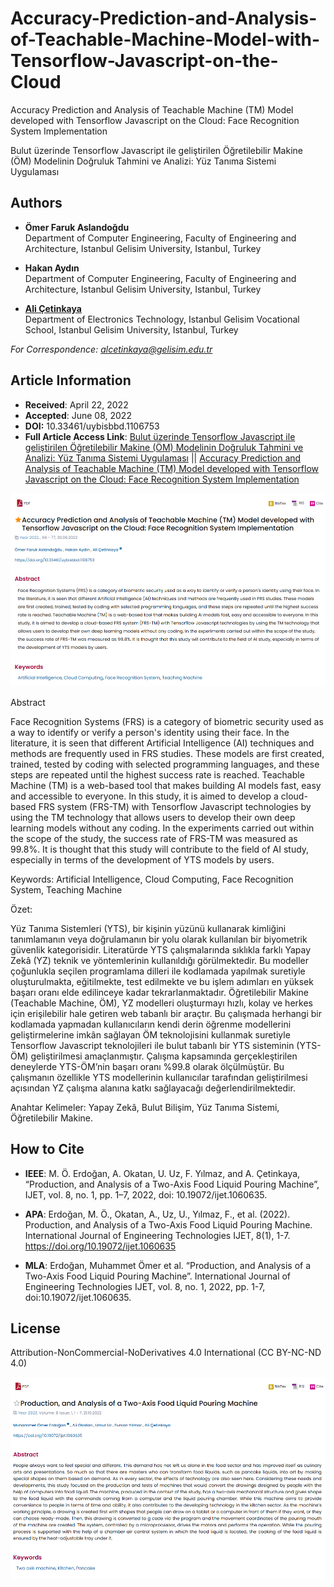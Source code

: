 # Accuracy-Prediction-and-Analysis-of-Teachable-Machine-Model-with-Tensorflow-Javascript-on-the-Cloud

Accuracy Prediction and Analysis of Teachable Machine (TM) Model developed with Tensorflow Javascript on the Cloud: Face Recognition System Implementation

Bulut üzerinde Tensorflow Javascript ile geliştirilen Öğretilebilir Makine (ÖM) Modelinin Doğruluk Tahmini ve Analizi: Yüz Tanıma Sistemi Uygulaması

## Authors

- **Ömer Faruk Aslandoğdu**  
  Department of Computer Engineering, Faculty of Engineering and Architecture, Istanbul Gelisim University, Istanbul, Turkey

- **Hakan Aydın**  
  Department of Computer Engineering, Faculty of Engineering and Architecture, Istanbul Gelisim University, Istanbul, Turkey

- [**Ali Çetinkaya**](https://scholar.google.com.tr/citations?user=XSEW-NcAAAAJ)  
  Department of Electronics Technology, Istanbul Gelisim Vocational School, Istanbul Gelisim University, Istanbul, Turkey  

*For Correspondence: alcetinkaya@gelisim.edu.tr*

## Article Information
- **Received**: April 22, 2022  
- **Accepted**: June 08, 2022
- **DOI:** 10.33461/uybisbbd.1106753
- **Full Article Access Link**: [Bulut üzerinde Tensorflow Javascript ile geliştirilen Öğretilebilir Makine (ÖM) Modelinin Doğruluk Tahmini ve Analizi: Yüz Tanıma Sistemi Uygulaması](https://dergipark.org.tr/en/pub/uybisbbd/article/1106753) || [Accuracy Prediction and Analysis of Teachable Machine (TM) Model developed with Tensorflow Javascript on the Cloud: Face Recognition System Implementation](https://dergipark.org.tr/en/pub/uybisbbd/article/1106753)

![alternatif metin](https://github.com/acetinkaya/Accuracy-Prediction-and-Analysis-of-Teachable-Machine-Model-with-Tensorflow-Javascript-on-the-Cloud/blob/main/tm3.png)

Abstract

Face Recognition Systems (FRS) is a category of biometric security used as a way to identify or verify a person's identity using their face. In the literature, it is seen that different Artificial Intelligence (AI) techniques and methods are frequently used in FRS studies. These models are first created, trained, tested by coding with selected programming languages, and these steps are repeated until the highest success rate is reached. Teachable Machine (TM) is a web-based tool that makes building AI models fast, easy and accessible to everyone. In this study, it is aimed to develop a cloud-based FRS system (FRS-TM) with Tensorflow Javascript technologies by using the TM technology that allows users to develop their own deep learning models without any coding. In the experiments carried out within the scope of the study, the success rate of FRS-TM was measured as 99.8%. It is thought that this study will contribute to the field of AI study, especially in terms of the development of YTS models by users.

Keywords: Artificial Intelligence, Cloud Computing, Face Recognition System, Teaching Machine

Özet: 

Yüz Tanıma Sistemleri (YTS), bir kişinin yüzünü kullanarak kimliğini tanımlamanın veya doğrulamanın bir yolu olarak kullanılan bir biyometrik güvenlik kategorisidir. Literatürde YTS çalışmalarında sıklıkla farklı Yapay Zekâ (YZ) teknik ve yöntemlerinin kullanıldığı görülmektedir. Bu modeller çoğunlukla seçilen programlama dilleri ile kodlamada yapılmak suretiyle oluşturulmakta, eğitilmekte, test edilmekte ve bu işlem adımları en yüksek başarı oranı elde edilinceye kadar tekrarlanmaktadır. Öğretilebilir Makine (Teachable Machine, ÖM), YZ modelleri oluşturmayı hızlı, kolay ve herkes için erişilebilir hale getiren web tabanlı bir araçtır. Bu çalışmada herhangi bir kodlamada yapmadan kullanıcıların kendi derin öğrenme modellerini geliştirmelerine imkân sağlayan ÖM teknolojisini kullanmak suretiyle Tensorflow Javascript teknolojileri ile bulut tabanlı bir YTS sisteminin (YTS-ÖM) geliştirilmesi amaçlanmıştır. Çalışma kapsamında gerçekleştirilen deneylerde YTS-ÖM’nin başarı oranı %99.8 olarak ölçülmüştür. Bu çalışmanın özellikle YTS modellerinin kullanıcılar tarafından geliştirilmesi açısından YZ çalışma alanına katkı sağlayacağı değerlendirilmektedir.

Anahtar Kelimeler: Yapay Zekâ, Bulut Bilişim, Yüz Tanıma Sistemi, Öğretilebilir Makine.


## How to Cite

- **IEEE**: M. Ö. Erdoğan, A. Okatan, U. Uz, F. Yılmaz, and A. Çetinkaya, “Production, and Analysis of a Two-Axis Food Liquid Pouring Machine”, IJET, vol. 8, no. 1, pp. 1–7, 2022, doi: 10.19072/ijet.1060635.	

- **APA**: Erdoğan, M. Ö., Okatan, A., Uz, U., Yılmaz, F., et al. (2022). Production, and Analysis of a Two-Axis Food Liquid Pouring Machine. International Journal of Engineering Technologies IJET, 8(1), 1-7. https://doi.org/10.19072/ijet.1060635	

- **MLA**: Erdoğan, Muhammet Ömer et al. “Production, and Analysis of a Two-Axis Food Liquid Pouring Machine”. International Journal of Engineering Technologies IJET, vol. 8, no. 1, 2022, pp. 1-7, doi:10.19072/ijet.1060635.	

## License

Attribution-NonCommercial-NoDerivatives 4.0 International (CC BY-NC-ND 4.0)

![alternatif metin](https://github.com/acetinkaya/Production-and-Analysis-of-a-Two-Axis-Food-Liquid-Pouring-Machine/blob/main/ProductionPancake.png)

